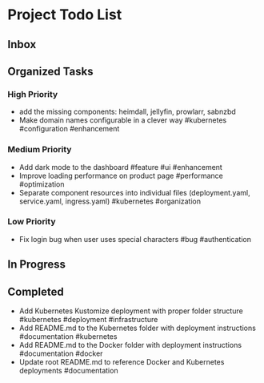 # Project Todo List

## Inbox
<!-- Add new ideas and todos anywhere in this section -->

## Organized Tasks
<!-- Copilot will maintain this section -->

### High Priority
<!-- Critical bugs and important features -->
- add the missing components: heimdall, jellyfin, prowlarr, sabnzbd
- Make domain names configurable in a clever way #kubernetes #configuration #enhancement

### Medium Priority
<!-- Enhancements and improvements -->
- Add dark mode to the dashboard #feature #ui #enhancement
- Improve loading performance on product page #performance #optimization
- Separate component resources into individual files (deployment.yaml, service.yaml, ingress.yaml) #kubernetes #organization

### Low Priority
<!-- Nice-to-haves and maintenance tasks -->
- Fix login bug when user uses special characters #bug #authentication


## In Progress
<!-- Tasks currently being worked on -->

## Completed
<!-- Finished tasks -->
- Add Kubernetes Kustomize deployment with proper folder structure #kubernetes #deployment #infrastructure
- Add README.md to the Kubernetes folder with deployment instructions #documentation #kubernetes
- Add README.md to the Docker folder with deployment instructions #documentation #docker
- Update root README.md to reference Docker and Kubernetes deployments #documentation
